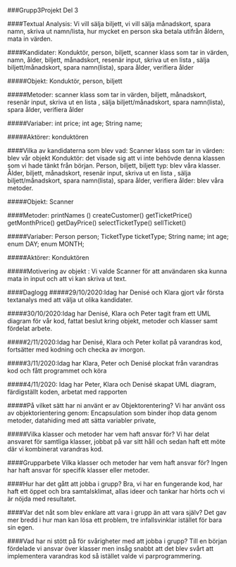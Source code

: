 ###Grupp3Projekt Del 3

####Textual Analysis: 
Vi vill sälja biljett, vi vill sälja månadskort, spara namn, skriva ut namn/lista, hur mycket en person ska betala utifrån åldern, mata in värden.

####Kandidater: 
Konduktör, person, biljett, scanner klass som  tar in värden, namn, ålder, biljett, månadskort, resenär input, skriva ut en lista , sälja biljett/månadskort, spara namn(lista), spara ålder, verifiera ålder

#####Objekt: Konduktör, person, biljett

#####Metoder: scanner klass som  tar in värden, biljett, månadskort, resenär input, skriva ut en lista , sälja biljett/månadskort, spara namn(lista), spara ålder, verifiera ålder

#####Variaber: int price; int age; String name;

#####Aktörer: konduktören
 
####Vilka av kandidaterna som blev vad:
Scanner klass som  tar in värden: blev vår objekt
Konduktör: det visade sig att vi inte behövde denna klassen som vi hade tänkt från början.
Person, biljett, biljett typ: blev våra klasser.
Ålder, biljett, månadskort, resenär input, skriva ut en lista , sälja biljett/månadskort, spara namn(lista), spara ålder, verifiera ålder: blev våra metoder.
 
#####Objekt: Scanner

####Metoder:
printNames () createCustomer() getTicketPrice() getMonthPrice() getDayPrice() selectTicketType() sellTicket()

#####Variaber: 
Person person; TicketType ticketType; String name; int age; enum DAY; enum MONTH;

#####Aktörer: Konduktören

#####Motivering av objekt : 
Vi valde Scanner för att användaren ska kunna mata in input och att vi kan skriva ut text.

####Daglogg
#####29/10/2020:Idag har Denisé och Klara gjort vår första textanalys med att välja ut olika kandidater.

#####30/10/2020:Idag har Denisé, Klara och Peter tagit fram ett UML diagram för vår kod, fattat beslut kring objekt, metoder och klasser samt fördelat arbete. 

#####2/11/2020:Idag har Denisé, Klara och Peter kollat på varandras kod, fortsätter med kodning och checka av imorgon.

#####3/11/2020:Idag har Klara, Peter och Denisé plockat från varandras kod och fått programmet och köra

#####4/11/2020: Idag har Peter, Klara och Denisé skapat UML diagram, färdigställt koden, arbetat med rapporten 

#####På vilket sätt har ni använt er av Objektorentering? 
Vi har använt oss av objektorientering genom: Encapsulation som binder ihop data genom metoder, datahiding med att sätta variabler private, 

#####Vilka klasser och metoder har vem haft ansvar för?
Vi har delat ansvaret för samtliga klasser, jobbat på var sitt håll och sedan haft ett möte där vi kombinerat varandras kod. 

####Grupparbete Vilka klasser och metoder har vem haft ansvar för?
Ingen har haft ansvar för specifik klasser eller metoder.

####Hur har det gått att jobba i grupp? 
Bra, vi har en fungerande kod, har haft ett öppet och bra samtalsklimat, allas ideer och tankar har hörts och vi är nöjda med resultatet.

####Var det nåt som blev enklare att vara i grupp än att vara själv? 
Det gav mer bredd i hur man kan lösa ett problem, tre infallsvinklar istället för bara sin egen.

####Vad har ni stött på för svårigheter med att jobba i grupp?
Till en början fördelade vi ansvar över klasser men insåg snabbt att det blev svårt att implementera varandras kod så istället valde vi parprogrammering. 

